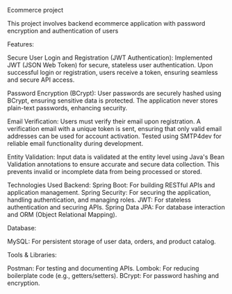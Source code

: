 Ecommerce project 

This project involves backend ecommerce application with password encryption and authentication of users 

Features:

Secure User Login and Registration (JWT Authentication):
Implemented JWT (JSON Web Token) for secure, stateless user authentication. Upon successful login or registration, users receive a token, ensuring seamless and secure API access.

Password Encryption (BCrypt):
User passwords are securely hashed using BCrypt, ensuring sensitive data is protected. The application never stores plain-text passwords, enhancing security.

Email Verification:
Users must verify their email upon registration. A verification email with a unique token is sent, ensuring that only valid email addresses can be used for account activation. Tested using SMTP4dev for reliable email functionality during development.

Entity Validation:
Input data is validated at the entity level using Java's Bean Validation annotations to ensure accurate and secure data collection. This prevents invalid or incomplete data from being processed or stored.



Technologies Used
Backend:
Spring Boot: For building RESTful APIs and application management.
Spring Security: For securing the application, handling authentication, and managing roles.
JWT: For stateless authentication and securing APIs.
Spring Data JPA: For database interaction and ORM (Object Relational Mapping).

Database:

MySQL: For persistent storage of user data, orders, and product catalog.

Tools & Libraries:

Postman: For testing and documenting APIs.
Lombok: For reducing boilerplate code (e.g., getters/setters).
BCrypt: For password hashing and encryption.
